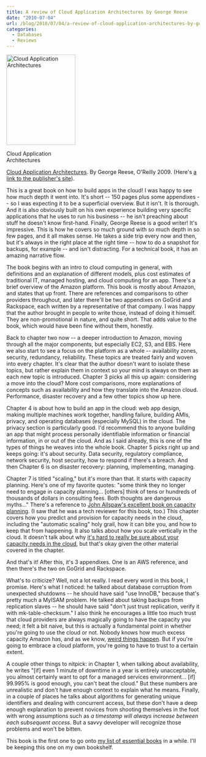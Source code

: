 ```yaml
---
title: A review of Cloud Application Architectures by George Reese
date: "2010-07-04"
url: /blog/2010/07/04/a-review-of-cloud-application-architectures-by-george-reese/
categories:
  - Databases
  - Reviews
---
```

<div id="attachment_1938" class="wp-caption alignleft" style="width: 190px">
  <a href="http://www.amazon.com/dp/0596156367?tag=xaprb-20"><img src="/media/2010/07/cloud_application_architectures.gif" alt="Cloud Application Architectures" title="Cloud Application Architectures" width="180" height="236" class="size-full wp-image-1938" /></a><p class="wp-caption-text">
    Cloud Application Architectures
  </p>
</div>

[Cloud Application Architectures](http://www.amazon.com/dp/0596156367?tag=xaprb-20). By George Reese, O'Reilly 2009. (Here's [a link to the publisher's site](http://oreilly.com/catalog/9780596156374)).

This is a great book on how to build apps in the cloud! I was happy to see how much depth it went into. It's short -- 150 pages plus some appendixes -- so I was expecting it to be a superficial overview. But it isn't. It is thorough. And it is also obviously built on his own experience building very specific applications that he uses to run his business -- he isn't preaching about stuff he doesn't know first-hand. Finally, George Reese is a good writer! It's impressive. This is how he covers so much ground with so much depth in so few pages, and it all makes sense. He takes a side trip every now and then, but it's always in the right place at the right time -- how to do a snapshot for backups, for example -- and isn't distracting. For a technical book, it has an amazing narrative flow.

The book begins with an intro to cloud computing in general, with definitions and an explanation of different models, plus cost estimates of traditional IT, managed hosting, and cloud computing for an app. There's a brief overview of the Amazon platform. This book is mostly about Amazon, and states that up front. There are references and comparisons to other providers throughout, and later there'll be two appendixes on GoGrid and Rackspace, each written by a representative of that company. I was happy that the author brought in people to write those, instead of doing it himself. They are non-promotional in nature, and quite short. That adds value to the book, which would have been fine without them, honestly.

Back to chapter two now -- a deeper introduction to Amazon, moving through all the major components, but especially EC2, S3, and EBS. Here we also start to see a focus on the platform as a whole -- availability zones, security, redundancy, reliability. These topics are treated fairly and woven into every chapter. It's clear that the author doesn't want to isolate these topics, but rather explain them in context so your mind is always on them as each new topic is introduced. Chapter 3 picks all this up again: considering a move into the cloud? More cost comparisons, more explanations of concepts such as availability and how they translate into the Amazon cloud. Performance, disaster recovery and a few other topics show up here.

Chapter 4 is about how to build an app in the cloud: web app design, making multiple machines work together, handling failure, building AMIs, privacy, and operating databases (especially MySQL) in the cloud. The privacy section is particularly good. I'd recommend this to anyone building an app that might process personally identifiable information or financial information, in or out of the cloud. And as I said already, this is one of the types of things he weaves into the whole book. Chapter 5 picks right up and keeps going: it's about security. Data security, regulatory compliance, network security, host security, how to respond if there's a breach. And then Chapter 6 is on disaster recovery: planning, implementing, managing.

Chapter 7 is titled "scaling," but it's more than that. It starts with capacity planning. Here's one of my favorite quotes: "some think they no longer need to engage in capacity planning... [others] think of tens or hundreds of thousands of dollars in consulting fees. Both thoughts are dangerous myths..." There's a reference to [John Allspaw's excellent book on capacity planning](/blog/2009/10/24/a-review-of-the-art-of-capacity-planning-by-john-allspaw/). (I saw that he was a tech reviewer for this book, too.) This chapter covers how you predict and provision for capacity needs in the cloud, including the "automatic scaling" holy grail, how it can bite you, and how to keep that from happening. It also talks about how you scale vertically in the cloud. It doesn't talk about why [it's hard to really be sure about your capacity needs in the cloud](/blog/2010/06/01/under-provisioning-the-curse-of-the-cloud/), but that's okay given the other material covered in the chapter.

And that's it! After this, it's 3 appendixes. One is an AWS reference, and then there's the two on GoGrid and Rackspace.

What's to criticize? Well, not a lot really. I read every word in this book, I promise. Here's what I noticed: he talked about database corruption from unexpected shutdowns -- he should have said "use InnoDB," because that's pretty much a MyISAM problem. He talked about taking backups from replication slaves -- he should have said "don't just trust replication, verify it with mk-table-checksum." I also think he encourages a little too much trust that cloud providers are always magically going to have the capacity you need; it felt a bit naive, but this is actually a fundamental point in whether you're going to use the cloud or not. Nobody knows how much excess capacity Amazon has, and as we know, [weird things happen](http://en.wikipedia.org/wiki/Northeast_Blackout_of_2003). But if you're going to embrace a cloud platform, you're going to have to trust to a certain extent.

A couple other things to nitpick: in Chapter 1, when talking about availability, he writes "[if] even 1 minute of downtime in a year is entirely unacceptable, you almost certainly want to opt for a managed services environment... [if] 99.995% is good enough, you can't beat the cloud." But these numbers are unrealistic and don't have enough context to explain what he means. Finally, in a couple of places he talks about algorithms for generating unique identifiers and dealing with concurrent access, but these don't have a deep enough explanation to prevent novices from shooting themselves in the foot with wrong assumptions such as *a timestamp will always increase between each subsequent access.* But a savvy developer will recognize those problems and won't be bitten.

This book is the first one to go onto [my list of essential books](/blog/essential-books/) in a while. I'll be keeping this one on my own bookshelf.


